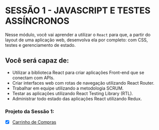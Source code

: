 # SESSÃO 1 - JAVASCRIPT E TESTES ASSÍNCRONOS

Nesse módulo, você vai aprender a utilizar o `React` para que, a partir do layout de uma aplicação web, desenvolva ela por completo: com CSS, testes e gerenciamento de estado.

## Você será capaz de:

- Utilizar a biblioteca React para criar aplicações Front-end que se conectam com APIs.
- Criar interfaces web com rotas de navegação utilizando React Router.
- Trabalhar em equipe utilizando a metodologia SCRUM.
- Testar as aplicações utilizando React Testing Library (RTL).
- Administrar todo estado das aplicações React utilizando Redux.

### Projeto da Sessão 1:

- [x] [Carrinho de Compras]()